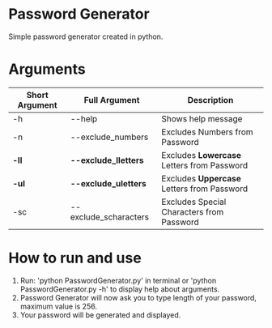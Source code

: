 # Password Generator
Simple password generator created in python.

# Arguments
|Short Argument|Full Argument            |Description                                  |
|--------------|-------------------------|---------------------------------------------|
|-h            |--help                   |Shows help message                           |
|-n            |--exclude_numbers        |Excludes Numbers from Password               |
|**-ll**       |**--exclude_lletters**   |Excludes **Lowercase** Letters from Password |
|**-ul**       |**--exclude_uletters**   |Excludes **Uppercase** Letters from Password |
|-sc           |--exclude_scharacters    |Excludes Special Characters from Password    |

# How to run and use
1. Run: 'python PasswordGenerator.py' in terminal or 'python PasswordGenerator.py -h' to display help about arguments.
2. Password Generator will now ask you to type length of your password, maximum value is 256.
3. Your password will be generated and displayed.

